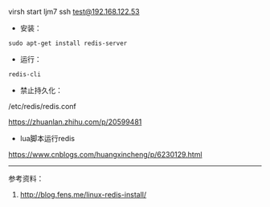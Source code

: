 virsh start ljm7    ssh test@192.168.122.53


- 安装： 

`sudo apt-get install redis-server`
  
  
- 运行：

`redis-cli`


- 禁止持久化： 

/etc/redis/redis.conf 

https://zhuanlan.zhihu.com/p/20599481


- lua脚本运行redis

https://www.cnblogs.com/huangxincheng/p/6230129.html

---
参考资料：

1. http://blog.fens.me/linux-redis-install/
